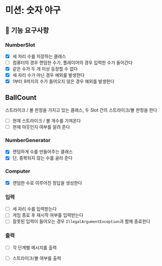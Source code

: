 # 미션: 숫자 야구

## 🎯 기능 요구사항

### NumberSlot

- [x] 세 자리 수를 저장하는 클래스
- [ ] 컴퓨터의 경우 랜덤한 수가, 플레이어의 경우 입력한 수가 들어간다
- [x] 같은 수가 두 개 이상 등장할 수 없다
- [x] 세 자리 수가 아닌 경우 예외를 발생한다
- [x] 1부터 9까지의 수가 들어오지 않은 경우 예외를 발생한다

## BallCount

스트라이크 / 볼 판정을 가지고 있는 클래스, 두 Slot 간의 스트라이크/볼 판정을 한다

- [ ] 현재 스트라이크 / 볼 개수를 가져온다
- [ ] 현재 아웃인지 여부를 알려 준다

### NumberGenerator

- [x] 랜덤하게 수를 만들어주는 클래스
- [x] 단, 중복되지 않는 수를 골라 준다

### Computer
- [x] 랜덤한 수로 이루어진 정답을 생성한다

### 입력

- [ ] 세 자리 수를 입력받는다
- [ ] 게임 종료 후 재시작 여부를 입력받는다
- [ ] 잘못된 입력이 들어오는 경우 `IllegalArgumentException`과 함께 종료한다

### 출력

- [ ] 각 단계별 메시지를 출력
- [ ] 스트라이크/볼 여부를 출력

